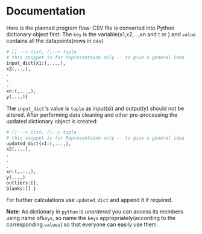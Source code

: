 # Documentation

Here is the planned program flow:
CSV file is converted into Python dictionary object first:
The `key` is the variable(x1,x2,...,xn and t or ) and `value` contains all the datapoints(rows in csv)

```python
# [] --> list, ()--> tuple
# this snippet is for Representaion only -- to give a general idea
input_dict{x1:(,...,),
x2(,..,),
.
.
.
xn:(,...,),
y(,..,)}
```

The `input_dict`'s value is `tuple` as input(xi) and output(y) should not be altered.
After performing data cleaning and other pre-processing the updated dictionary object is created:

```python
# [] --> list, ()--> tuple
# this snippet is for Representaion only -- to give a general idea
updated_dict{x1:(,...,),
x2(,..,),
.
.
.
xn:(,...,),
y(,..,)
outliers:[],
blanks:[] }
```

For further calculations use `updated_dict` and append it if required.

**Note**: As dictionary in `python` is _unordered_ you can access its members using name of`keys`, so name the `keys` appropriately(according to the corresponding `values`) so that everyone can easily use them.
